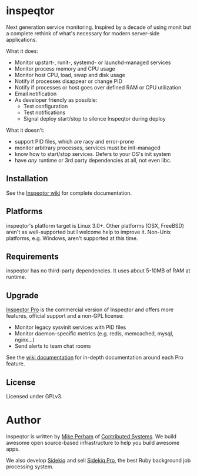 # inspeqtor

Next generation service monitoring.  Inspired by a decade of
using monit but a complete rethink of what's necessary for modern
server-side applications.

What it does:

* Monitor upstart-, runit-, systemd- or launchd-managed services
* Monitor process memory and CPU usage
* Monitor host CPU, load, swap and disk usage
* Notify if processes disappear or change PID
* Notify if processes or host goes over defined RAM or CPU utilization
* Email notification
* As developer friendly as possible:
  - Test configuration
  - Test notifications
  - Signal deploy start/stop to silence Inspeqtor during deploy

What it doesn't:

* support PID files, which are racy and error-prone
* monitor arbitrary processes, services must be init-managed
* know how to start/stop services.  Defers to your OS's init system
* have *any* runtime or 3rd party dependencies at all, not even libc.


## Installation

See the [Inspeqtor wiki](https://github.com/mperham/inspeqtor/wiki) for complete documentation.


## Platforms

inspeqtor's platform target is Linux 3.0+.  Other platforms (OSX,
FreeBSD) aren't as well-supported but I welcome help to improve it.
Non-Unix platforms, e.g. Windows, aren't supported at this time.


## Requirements

inspeqtor has no third-party dependencies.  It uses about 5-10MB of RAM at runtime.


## Upgrade

[Inspeqtor Pro](http://contribsys.com/inspeqtor) is the commercial version of Inspeqtor and offers more
features, official support and a non-GPL license:

* Monitor legacy sysvinit services with PID files
* Monitor daemon-specific metrics (e.g. redis, memcached, mysql, nginx...)
* Send alerts to team chat rooms

See the [wiki documentation](https://github.com/mperham/inspeqtor/wiki#inspeqtor-pro) for in-depth documentation around each Pro feature.

## License

Licensed under GPLv3.


# Author

inspeqtor is written by [Mike Perham](http://twitter.com/mperham) of [Contributed Systems](http://contribsys.com).  We build awesome open source-based infrastructure to help you build awesome apps.

We also develop [Sidekiq](http://sidekiq.org) and sell [Sidekiq Pro](http://sidekiq.org/pro), the best Ruby background job processing system.

